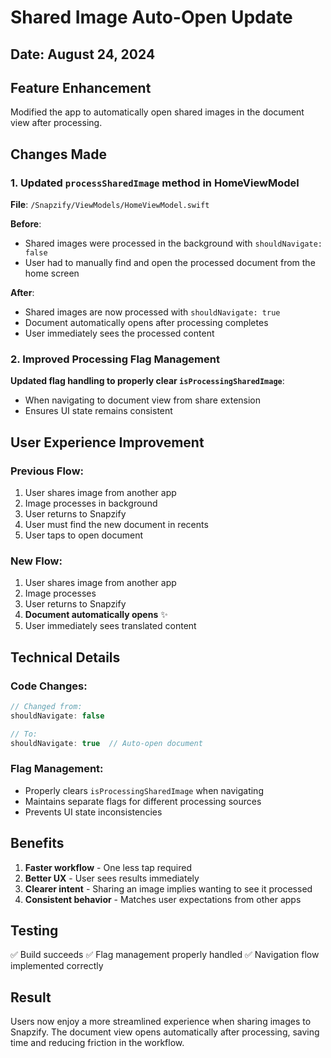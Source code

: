 # Shared Image Auto-Open Update

## Date: August 24, 2024

## Feature Enhancement
Modified the app to automatically open shared images in the document view after processing.

## Changes Made

### 1. Updated `processSharedImage` method in HomeViewModel
**File**: `/Snapzify/ViewModels/HomeViewModel.swift`

**Before**: 
- Shared images were processed in the background with `shouldNavigate: false`
- User had to manually find and open the processed document from the home screen

**After**:
- Shared images are now processed with `shouldNavigate: true`
- Document automatically opens after processing completes
- User immediately sees the processed content

### 2. Improved Processing Flag Management
**Updated flag handling to properly clear `isProcessingSharedImage`**:
- When navigating to document view from share extension
- Ensures UI state remains consistent

## User Experience Improvement

### Previous Flow:
1. User shares image from another app
2. Image processes in background
3. User returns to Snapzify
4. User must find the new document in recents
5. User taps to open document

### New Flow:
1. User shares image from another app
2. Image processes
3. User returns to Snapzify
4. **Document automatically opens** ✨
5. User immediately sees translated content

## Technical Details

### Code Changes:
```swift
// Changed from:
shouldNavigate: false  

// To:
shouldNavigate: true  // Auto-open document
```

### Flag Management:
- Properly clears `isProcessingSharedImage` when navigating
- Maintains separate flags for different processing sources
- Prevents UI state inconsistencies

## Benefits

1. **Faster workflow** - One less tap required
2. **Better UX** - User sees results immediately
3. **Clearer intent** - Sharing an image implies wanting to see it processed
4. **Consistent behavior** - Matches user expectations from other apps

## Testing
✅ Build succeeds
✅ Flag management properly handled
✅ Navigation flow implemented correctly

## Result
Users now enjoy a more streamlined experience when sharing images to Snapzify. The document view opens automatically after processing, saving time and reducing friction in the workflow.